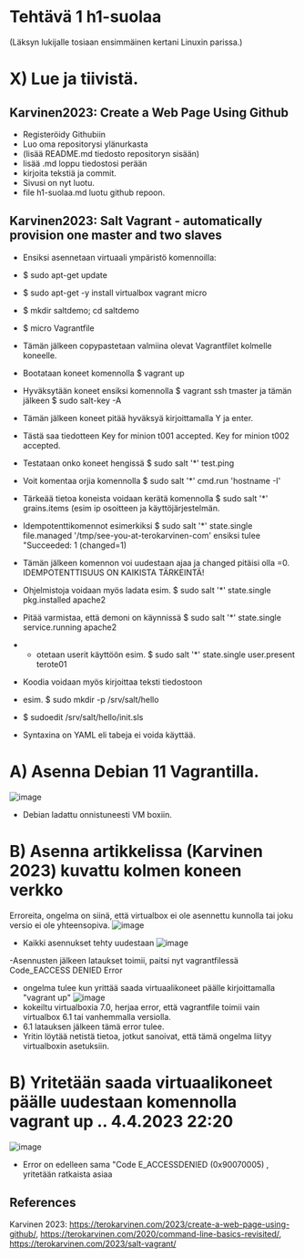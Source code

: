 # Tehtävä 1 h1-suolaa 

(Läksyn lukijalle tosiaan ensimmäinen kertani Linuxin parissa.) 

# X) Lue ja tiivistä.

## Karvinen2023: Create a Web Page Using Github</h3>
- Registeröidy Githubiin
- Luo oma repositorysi ylänurkasta
-  (lisää README.md tiedosto repositoryn sisään)
- lisää .md loppu tiedostosi perään
- kirjoita tekstiä ja commit.
- Sivusi on nyt luotu.
- file h1-suolaa.md luotu github repoon.
## Karvinen2023: Salt Vagrant - automatically provision one master and two slaves</h3>
- Ensiksi asennetaan virtuaali ympäristö komennoilla: 
- $ sudo apt-get update
- $ sudo apt-get -y install virtualbox vagrant micro
- $ mkdir saltdemo; cd saltdemo
- $ micro Vagrantfile

- Tämän jälkeen copypastetaan valmiina olevat Vagrantfilet kolmelle koneelle.
- Bootataan koneet komennolla $ vagrant up
- Hyväksytään koneet ensiksi komennolla $ vagrant ssh tmaster ja tämän jälkeen $ sudo salt-key -A
- Tämän jälkeen koneet pitää hyväksyä kirjoittamalla Y ja enter. 
- Tästä saa tiedotteen Key for minion t001 accepted. Key for minion t002 accepted.
- Testataan onko koneet hengissä $ sudo salt '*' test.ping
- Voit komentaa orjia komennolla $ sudo salt '*' cmd.run 'hostname -I'
- Tärkeää tietoa koneista voidaan kerätä komennolla $ sudo salt '*' grains.items (esim ip osoitteen ja käyttöjärjestelmän.
- Idempotenttikomennot esimerkiksi $ sudo salt '*' state.single file.managed '/tmp/see-you-at-terokarvinen-com' ensiksi tulee "Succeeded: 1 (changed=1) 
- Tämän jälkeen komennon voi uudestaan ajaa ja changed pitäisi olla =0. IDEMPOTENTTISUUS ON KAIKISTA TÄRKEINTÄ!
- Ohjelmistoja voidaan myös ladata esim. $ sudo salt '*' state.single pkg.installed apache2
- Pitää varmistaa, että demoni on käynnissä $ sudo salt '*' state.single service.running apache2 
- - otetaan userit käyttöön esim. $ sudo salt '*' state.single user.present terote01

- Koodia voidaan myös kirjoittaa teksti tiedostoon
- esim. $ sudo mkdir -p /srv/salt/hello
- $ sudoedit /srv/salt/hello/init.sls
- Syntaxina on YAML eli tabeja ei voida käyttää.





# A) Asenna Debian 11 Vagrantilla.
![image](https://user-images.githubusercontent.com/105793201/228643756-3686698a-0981-4bf9-b954-a3d44c23ec38.png)
- Debian ladattu onnistuneesti VM boxiin. 

# B) Asenna artikkelissa (Karvinen 2023) kuvattu kolmen koneen verkko

Erroreita, ongelma on siinä, että virtualbox ei ole asennettu kunnolla tai joku versio ei ole yhteensopiva. 
![image](https://user-images.githubusercontent.com/105793201/228932436-12349995-28c5-4b81-91b4-3f5a9ab48420.png)

- Kaikki asennukset tehty uudestaan
![image](https://user-images.githubusercontent.com/105793201/229061525-2a055ffc-e3a0-4c65-ad61-6e5c1ce07824.png)

-Asennusten jälkeen lataukset toimii, paitsi nyt vagrantfilessä Code_EACCESS DENIED Error 

- ongelma tulee kun yrittää saada virtuaalikoneet päälle kirjoittamalla "vagrant up" 
![image](https://user-images.githubusercontent.com/105793201/229091362-5b7c838f-2bac-4ca9-9f90-699f23cd9edf.png)
- kokeiltu virtualboxia 7.0, herjaa error, että vagrantfile toimii vain virtualbox 6.1 tai vanhemmalla versiolla.
- 6.1 latauksen jälkeen tämä error tulee. 
- Yritin löytää netistä tietoa, jotkut sanoivat, että tämä ongelma liityy virtualboxin asetuksiin.  

# B) Yritetään saada virtuaalikoneet päälle uudestaan komennolla vagrant up .. 4.4.2023 22:20

![image](https://user-images.githubusercontent.com/105793201/229898216-ab1709c5-ad12-45a7-a618-13b300f537ce.png)
- Error on edelleen sama "Code E_ACCESSDENIED (0x90070005) , yritetään ratkaista asiaa

 ## References
 
 Karvinen 2023: https://terokarvinen.com/2023/create-a-web-page-using-github/, 
 https://terokarvinen.com/2020/command-line-basics-revisited/, 
 https://terokarvinen.com/2023/salt-vagrant/
